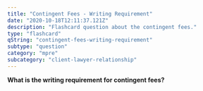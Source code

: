 ```yaml
---
title: "Contingent Fees - Writing Requirement"
date: "2020-10-18T12:11:37.121Z"
description: "Flashcard question about the contingent fees."
type: "flashcard"
qString: "contingent-fees-writing-requirement"
subtype: "question"
category: "mpre"
subcategory: "client-lawyer-relationship"
---
```


**What is the writing requirement for contingent fees?**